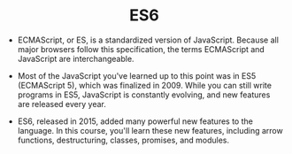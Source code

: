 # <div align="center"> **ES6** </div>
- ECMAScript, or ES, is a standardized version of JavaScript. Because all major browsers follow this specification, the terms ECMAScript and JavaScript are interchangeable.

- Most of the JavaScript you've learned up to this point was in ES5 (ECMAScript 5), which was finalized in 2009. While you can still write programs in ES5, JavaScript is constantly evolving, and new features are released every year.

- ES6, released in 2015, added many powerful new features to the language. In this course, you'll learn these new features, including arrow functions, destructuring, classes, promises, and modules.